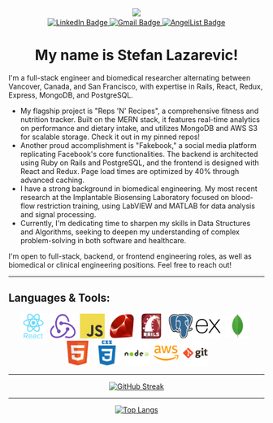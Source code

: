 <div id="header" align="center">
    <img src="https://media.giphy.com/media/888R35MJTmDxQfRzfS/giphy.gif" width="300"/>
    <div id="badges" align='center'>
        <a href="https://www.linkedin.com/in/stefan-lazarevic-a5b60413a/">
            <img src="https://img.shields.io/badge/linkedin-%230077B5.svg?style=for-the-badge&logo=linkedin&logoColor=white" alt="LinkedIn Badge"/>
        </a>
        <a href="mailto:stefanlaza97@gmail.com">
            <img src="https://img.shields.io/badge/Gmail-D14836?style=for-the-badge&logo=gmail&logoColor=white" alt="Gmail Badge"/>
        </a>
        <a href="https://wellfound.com/u/stefan-lazarevic-3">
            <img src="https://img.shields.io/badge/AngelList-%23D4D4D4.svg?style=for-the-badge&logo=AngelList&logoColor=black" alt="AngelList Badge"/>
        </a>
    </div>
</div
  
---

<h1 align='center'>My name is Stefan Lazarevic!</h1>

I'm a full-stack engineer and biomedical researcher alternating between Vancover, Canada, and San Francisco, with expertise in Rails, React, Redux, Express, MongoDB, and PostgreSQL.

- My flagship project is "Reps 'N' Recipes", a comprehensive fitness and nutrition tracker. Built on the MERN stack, it features real-time analytics on performance and dietary intake, and utilizes MongoDB and AWS S3 for scalable storage. Check it out in my pinned repos!
- Another proud accomplishment is "Fakebook," a social media platform replicating Facebook's core functionalities. The backend is architected using Ruby on Rails and PostgreSQL, and the frontend is designed with React and Redux. Page load times are optimized by 40% through advanced caching.
- I have a strong background in biomedical engineering. My most recent research at the Implantable Biosensing Laboratory focused on blood-flow restriction training, using LabVIEW and MATLAB for data analysis and signal processing.
- Currently, I'm dedicating time to sharpen my skills in Data Structures and Algorithms, seeking to deepen my understanding of complex problem-solving in both software and healthcare.

I'm open to full-stack, backend, or frontend engineering roles, as well as biomedical or clinical engineering positions. Feel free to reach out!
  
---

## Languages & Tools:
<div align='center'>
  <img src="https://github.com/devicons/devicon/blob/master/icons/react/react-original-wordmark.svg" title="React" alt="React" width="50" height="50"/>&nbsp;
  <img src="https://github.com/devicons/devicon/blob/master/icons/redux/redux-original.svg" title="Redux" alt="Redux " width="50" height="50"/>&nbsp;
  <img src="https://github.com/devicons/devicon/blob/master/icons/javascript/javascript-original.svg" title="JavaScript" alt="JavaScript" width="50" height="50"/>&nbsp;
  <img src="https://github.com/devicons/devicon/blob/master/icons/ruby/ruby-original.svg" title="Ruby" alt="Ruby" width="50" height="50"/>&nbsp;
  <img src="https://github.com/devicons/devicon/blob/master/icons/rails/rails-original-wordmark.svg" title="Rails" alt="Rails" width="50" height="50"/>&nbsp;
    <img src="https://github.com/devicons/devicon/blob/master/icons/postgresql/postgresql-original.svg" title="PostgreSQL" **alt="PostgreSQL" width="50" height="50"/>
  <img src="https://github.com/devicons/devicon/blob/master/icons/express/express-original.svg" title="Express" alt="Express" width="50" height="50"/>&nbsp;
  <img src="https://github.com/devicons/devicon/blob/master/icons/mongodb/mongodb-original.svg" title="MongoDB" alt="MongoDB" width="50" height="50"/>&nbsp;
  <img src="https://github.com/devicons/devicon/blob/master/icons/html5/html5-original.svg" title="HTML5" alt="HTML" width="50" height="50"/>&nbsp;
  <img src="https://github.com/devicons/devicon/blob/master/icons/css3/css3-plain-wordmark.svg"  title="CSS3" alt="CSS" width="50" height="50"/>&nbsp;
  <img src="https://github.com/devicons/devicon/blob/master/icons/nodejs/nodejs-original-wordmark.svg" title="NodeJS" alt="NodeJS" width="50" height="50"/>&nbsp;
  <img src="https://github.com/devicons/devicon/blob/master/icons/amazonwebservices/amazonwebservices-plain-wordmark.svg" title="AWS" alt="AWS" width="50" height="50"/>&nbsp;
  <img src="https://github.com/devicons/devicon/blob/master/icons/git/git-original-wordmark.svg" title="Git" **alt="Git" width="50" height="50"/>
</div>

---

<div align="center">
    <a href="https://git.io/streak-stats">
        <img src="http://github-readme-streak-stats.herokuapp.com?user=stefanlazarevic97&theme=dark&background=000000" alt="GitHub Streak" />
    </a>
    <hr>
    <a href="https://github.com/anuraghazra/github-readme-stats">
        <img src="https://github-readme-stats.vercel.app/api/top-langs/?username=stefanlazarevic97&layout=compact&theme=vision-friendly-dark" alt="Top Langs" />
    </a>
</div>
